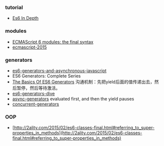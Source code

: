 ### tutorial
- [Es6 In Depth](https://hacks.mozilla.org/category/es6-in-depth/)

### modules
- [ECMAScript 6 modules: the final syntax](http://www.2ality.com/2014/09/es6-modules-final.html)
- [ecmascript-2015](http://slides.com/drksephy/ecmascript-2015)

### generators
- [es6-generators-and-asynchronous-javascript](http://alexperry.io/javascript/2015/09/17/es6-generators-and-asynchronous-javascript.html)
- ES6 Generators: Complete Series
 - [The Basics Of ES6 Generators](https://davidwalsh.name/es6-generators) 沟通机制：先把yield后面的值传递出去，然后暂停，然后等待激活。
 - [es6-generators-dive](https://davidwalsh.name/es6-generators-dive)
 - [async-generators](https://davidwalsh.name/async-generators)  evaluated first, and then the yield pauses
 - [concurrent-generators](https://davidwalsh.name/concurrent-generators)

### OOP
- [http://2ality.com/2015/02/es6-classes-final.html#referring_to_super-properties_in_methods](http://2ality.com/2015/02/es6-classes-final.html#referring_to_super-properties_in_methods)
